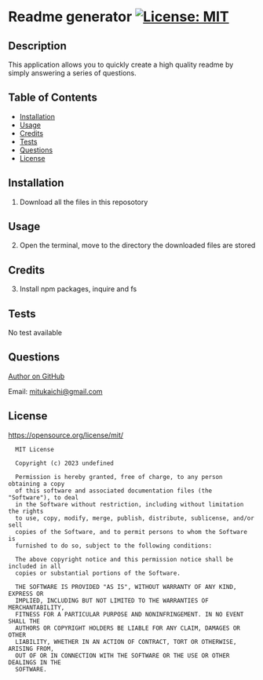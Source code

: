 # Readme generator [![License: MIT](https://img.shields.io/badge/License-MIT-yellow.svg)](https://opensource.org/licenses/MIT)

  ## Description 
  
  This application allows you to quickly create a high quality readme by simply answering a series of questions.

  ## Table of Contents 

  * [Installation](#installation)
  * [Usage](#usage)
  * [Credits](#credits)
  * [Tests](#tests)
  * [Questions](#questions)
  * [License](#license)

  ## Installation

  1. Download all the files in this reposotory 

  ## Usage

  2. Open the terminal, move to the directory the downloaded files are stored 

  ## Credits

  3. Install npm packages, inquire and fs

  ## Tests

  No test available

  ## Questions

  [Author on GitHub](https://github.com/mitsukaichi)

  Email: mitukaichi@gmail.com
  
  ## License
  https://opensource.org/license/mit/
  
      MIT License
  
      Copyright (c) 2023 undefined
      
      Permission is hereby granted, free of charge, to any person obtaining a copy
      of this software and associated documentation files (the "Software"), to deal
      in the Software without restriction, including without limitation the rights
      to use, copy, modify, merge, publish, distribute, sublicense, and/or sell
      copies of the Software, and to permit persons to whom the Software is
      furnished to do so, subject to the following conditions:
      
      The above copyright notice and this permission notice shall be included in all
      copies or substantial portions of the Software.
      
      THE SOFTWARE IS PROVIDED "AS IS", WITHOUT WARRANTY OF ANY KIND, EXPRESS OR
      IMPLIED, INCLUDING BUT NOT LIMITED TO THE WARRANTIES OF MERCHANTABILITY,
      FITNESS FOR A PARTICULAR PURPOSE AND NONINFRINGEMENT. IN NO EVENT SHALL THE
      AUTHORS OR COPYRIGHT HOLDERS BE LIABLE FOR ANY CLAIM, DAMAGES OR OTHER
      LIABILITY, WHETHER IN AN ACTION OF CONTRACT, TORT OR OTHERWISE, ARISING FROM,
      OUT OF OR IN CONNECTION WITH THE SOFTWARE OR THE USE OR OTHER DEALINGS IN THE
      SOFTWARE.

